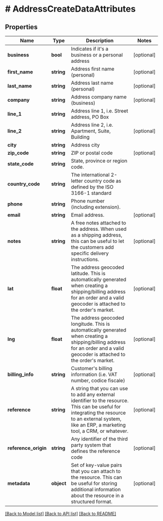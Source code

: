 # # AddressCreateDataAttributes

## Properties

Name | Type | Description | Notes
------------ | ------------- | ------------- | -------------
**business** | **bool** | Indicates if it&#39;s a business or a personal address | [optional]
**first_name** | **string** | Address first name (personal) | [optional]
**last_name** | **string** | Address last name (personal) | [optional]
**company** | **string** | Address company name (business) | [optional]
**line_1** | **string** | Address line 1, i.e. Street address, PO Box |
**line_2** | **string** | Address line 2, i.e. Apartment, Suite, Building | [optional]
**city** | **string** | Address city |
**zip_code** | **string** | ZIP or postal code | [optional]
**state_code** | **string** | State, province or region code. |
**country_code** | **string** | The international 2-letter country code as defined by the ISO 3166-1 standard |
**phone** | **string** | Phone number (including extension). |
**email** | **string** | Email address. | [optional]
**notes** | **string** | A free notes attached to the address. When used as a shipping address, this can be useful to let the customers add specific delivery instructions. | [optional]
**lat** | **float** | The address geocoded latitude. This is automatically generated when creating a shipping/billing address for an order and a valid geocoder is attached to the order&#39;s market. | [optional]
**lng** | **float** | The address geocoded longitude. This is automatically generated when creating a shipping/billing address for an order and a valid geocoder is attached to the order&#39;s market. | [optional]
**billing_info** | **string** | Customer&#39;s billing information (i.e. VAT number, codice fiscale) | [optional]
**reference** | **string** | A string that you can use to add any external identifier to the resource. This can be useful for integrating the resource to an external system, like an ERP, a marketing tool, a CRM, or whatever. | [optional]
**reference_origin** | **string** | Any identifier of the third party system that defines the reference code | [optional]
**metadata** | **object** | Set of key-value pairs that you can attach to the resource. This can be useful for storing additional information about the resource in a structured format. | [optional]

[[Back to Model list]](../../README.md#models) [[Back to API list]](../../README.md#endpoints) [[Back to README]](../../README.md)
